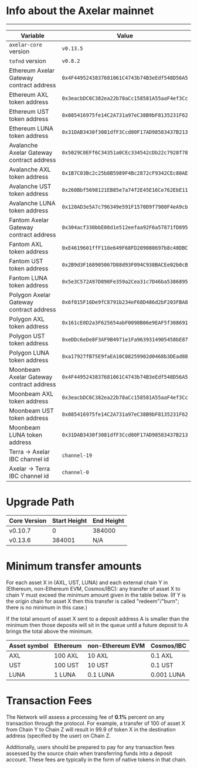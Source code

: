 # Info about the Axelar mainnet
-------

Variable  | Value
------------- | -------------
`axelar-core` version | `v0.13.5`
`tofnd` version | `v0.8.2`
Ethereum Axelar Gateway contract address | `0x4F4495243837681061C4743b74B3eEdf548D56A5`
Ethereum AXL token address | `0x3eacbDC6C382ea22b78aCc158581A55aaF4ef3Cc`
Ethereum UST token address | `0x085416975fe14C2A731a97eC38B9bF8135231F62`
Ethereum LUNA token address | `0x31DAB3430f3081dfF3Ccd80F17AD98583437B213`
Avalanche Axelar Gateway contract address | `0x5029C0EFf6C34351a0CEc334542cDb22c7928f78`
Avalanche AXL token address | `0x1B7C03Bc2c25b8B5989F4Bc2872cF9342CEc80AE`
Avalanche UST token address | `0x260Bbf5698121EB85e7a74f2E45E16Ce762EbE11`
Avalanche LUNA token address | `0x120AD3e5A7c796349e591F1570D9f7980F4eA9cb`
Fantom Axelar Gateway contract address | `0x304acf330bbE08d1e512eefaa92F6a57871fD895`
Fantom AXL token address | `0xE4619601ffF110e649F68FD209080697b8c40DBC`
Fantom UST token address | `0x2B9d3F168905067D88d93F094C938BACEe02b0cB`
Fantom LUNA token address | `0x5e3C572A97D898Fe359a2Cea31c7D46ba5386895`
Polygon Axelar Gateway contract address | `0x6f015F16De9fC8791b234eF68D486d2bF203FBA8`
Polygon AXL token address | `0x161cE0D2a3F625654abF0098B06e9EAF5f308691`
Polygon UST token address | `0xeDDc6eDe8F3AF9B4971e1Fa9639314905458bE87`
Polygon LUNA token address | `0xa17927fB75E9faEA10C08259902d0468b3DEad88`
Moonbeam Axelar Gateway contract address | `0x4F4495243837681061C4743b74B3eEdf548D56A5`
Moonbeam AXL token address | `0x3eacbDC6C382ea22b78aCc158581A55aaF4ef3Cc`
Moonbeam UST token address | `0x085416975fe14C2A731a97eC38B9bF8135231F62`
Moonbeam LUNA token address | `0x31DAB3430f3081dfF3Ccd80F17AD98583437B213`
Terra -> Axelar IBC channel id | `channel-19`
Axelar -> Terra IBC channel id | `channel-0`

# Upgrade Path

Core Version  | Start Height | End Height
------------- | ------------- | -------------
v0.10.7 | 0 | 384000
v0.13.6 | 384001 | N/A

# Minimum transfer amounts

For each asset X in (AXL, UST, LUNA) and each external chain Y in (Ethereum, non-Ethereum EVM, Cosmos/IBC): any transfer of asset X to chain Y must exceed the minimum amount given in the table below.  (If Y is the origin chain for asset X then this transfer is called "redeem"/"burn"; there is no minimum in this case.)

If the total amount of asset X sent to a deposit address A is smaller than the minimum then those deposits will sit in the queue until a future deposit to A brings the total above the minimum.

Asset symbol | Ethereum | non-Ethereum EVM | Cosmos/IBC
---|---|---|---
AXL | 100 AXL | 10 AXL | 0.1 AXL
UST | 100 UST | 10 UST | 0.1 UST
LUNA | 1 LUNA | 0.1 LUNA | 0.001 LUNA

# Transaction Fees

The Network will assess a processing fee of __0.1%__ percent on any transaction through the protocol. For example, a transfer of 100 of asset X from Chain Y to Chain Z will result in 99.9 of token X in the destination address (specified by the user) on Chain Z. 

Additionally, users should be prepared to pay for any transaction fees assessed by the source chain when transferring funds into a deposit account. These fees are typically in the form of native tokens in that chain.
